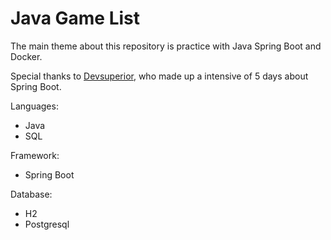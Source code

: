 # Java Game List

The main theme about this repository is practice with Java Spring Boot and Docker.

Special thanks to [Devsuperior](https://github.com/devsuperior), who made up a intensive of 5 days about Spring Boot.

Languages: 
- Java
- SQL

Framework:
- Spring Boot

Database:
- H2
- Postgresql
